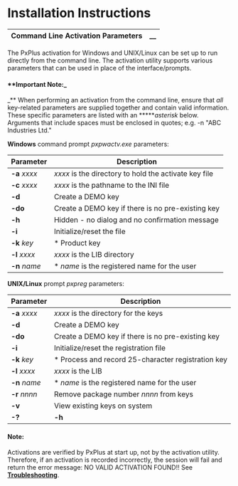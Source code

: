 # Installation Instructions

**Command Line Activation Parameters** |  **__**  
---|---  
  
The PxPlus activation for Windows and UNIX/Linux can be set up to run directly from the command line. The activation utility supports various parameters that can be used in place of the interface/prompts.

#### **Important Note:_  
_** When performing an activation from the command line, ensure that _all_ key-related parameters are supplied together and contain valid information. These specific parameters are listed with an *****_asterisk_ below. Arguments that include spaces must be enclosed in quotes; e.g. -n "ABC Industries Ltd."

**Windows** command prompt _pxpwactv.exe_ parameters:

**Parameter** |  **Description**  
---|---  
**-a**  _xxxx_ |  _xxxx_ is the directory to hold the activate key file  
**-c**  _xxxx_ |  _xxxx_ is the pathname to the INI file  
**-d** |  Create a DEMO key  
**-do** |  Create a DEMO key if there is no pre-existing key  
**-h** |  Hidden - no dialog and no confirmation message  
**-i** |  Initialize/reset the file  
**-k**  _key_ |  * Product key  
**-l**  _xxxx_ |  _xxxx_ is the LIB directory  
**-n**  _name_ |  * _name_ is the registered name for the user  
  
**UNIX/Linux** prompt  _pxpreg_ parameters:

**Parameter** |  **Description**  
---|---  
**-a**  _xxxx_ |  _xxxx_ is the directory for the keys  
**-d** |  Create a DEMO key  
**-do** |  Create a DEMO key if there is no pre-existing key  
**-i** |  Initialize/reset the registration file  
**-k**  _key_ |  * Process and record 25-character registration key  
**-l**  _xxxx_ |  _xxxx_ is the LIB  
**-n**  _name_ |  * _name_ is the registered name for the user  
**-r**  _nnnn_ |  Remove package number _nnnn_ from keys  
**-v** |  View existing keys on system  
**-?** |**-h** |  View list of options  
  
#### **Note:**  
Activations are verified by PxPlus at start up, not by the activation utility. Therefore, if an activation is recorded incorrectly, the session will fail and return the error message: NO VALID ACTIVATION FOUND!! See **[Troubleshooting](../Troubleshooting/Activation%20Messages.md)**.
